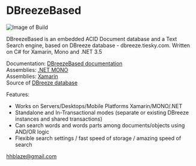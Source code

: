 DBreezeBased
=====================
![Image of Build](https://img.shields.io/badge/DBreezeBased-stable%20version%201.019-3399FF.svg)

DBreezeBased is an embedded ACID Document database and a Text Search engine, based on DBreeze database - dbreeze.tiesky.com. Written on C# for Xamarin, Mono and .NET 3.5


Documentation: <a href = 'https://docs.google.com/document/d/1YHhu9bteua50YEY1sZNv9VlQfypiQe7buRb7z8-FLyg/pub'  target='_blank'>DBreezeBased documentation</a>
</br> 
Assemblies: <a href = 'https://github.com/hhblaze/DBreezeBased/blob/master/DBreezeBased/bin/Release/NET45/DBreezeBased_01_019_20150306_NET45_MONO.zip'  target='_blank'>.NET MONO</a> 
</br> 
Assemblies: <a href = 'https://github.com/hhblaze/DBreezeBased/blob/master/DBreezeBased/bin/Release/Xamarin/DBreezeBased_01_019_20150306_NET45_MONO_Xamarin.zip'  target='_blank'>Xamarin</a> 
</br> 
Source of <a href = 'https://github.com/hhblaze/DBreeze'  target='_blank'>DBreeze database</a>


Features:

- Works on Servers/Desktops/Mobile Platforms Xamarin/MONO/.NET
- Standalone and In-Transactional modes (separate or existing DBreeze instances and shared transactions)
- Can search words and words parts among documents/objects using AND/OR logic
- Flexible search settings / fast speed of storage / amazing speed of search


hhblaze@gmail.com